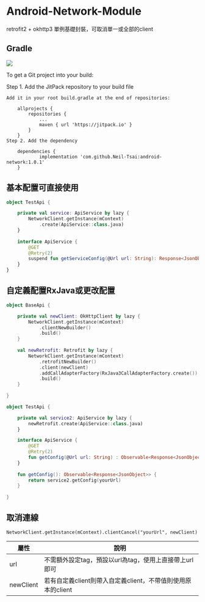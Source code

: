 # Android-Network-Module
retrofit2 + okhttp3 單例基礎封裝，可取消單一或全部的client

## Gradle
[![](https://jitpack.io/v/Neil-Tsai/android-network.svg)](https://jitpack.io/#Neil-Tsai/android-network)

To get a Git project into your build:

Step 1. Add the JitPack repository to your build file

```
Add it in your root build.gradle at the end of repositories:

	allprojects {
		repositories {
			...
			maven { url 'https://jitpack.io' }
		}
	}
Step 2. Add the dependency

	dependencies {
	        implementation 'com.github.Neil-Tsai:android-network:1.0.1'
	}

```
## 基本配置可直接使用
```kotlin
object TestApi {

    private val service: ApiService by lazy {
        NetworkClient.getInstance(mContext)
            .create(ApiService::class.java)
    }
    
    interface ApiService {
        @GET
        @Retry(2)
        suspend fun getServiceConfig(@Url url: String): Response<JsonObject>
    }
}
```
## 自定義配置RxJava或更改配置
```kotlin
object BaseApi {

    private val newClient: OkHttpClient by lazy {
        NetworkClient.getInstance(mContext)
            .clientNewBuilder()
            .build()
    }
    
    val newRetrofit: Retrofit by lazy {
        NetworkClient.getInstance(mContext)
            .retrofitNewBuilder()
            .client(newClient)
            .addCallAdapterFactory(RxJava3CallAdapterFactory.create())
            .build()
    }
    
}

object TestApi {

    private val service2: ApiService by lazy {
        newRetrofit.create(ApiService::class.java)
    }

    interface ApiService {
        @GET
        @Retry(2)
        fun getConfig(@Url url: String) : Observable<Response<JsonObject>>
    }
    
    fun getConfig(): Observable<Response<JsonObject>> {
        return service2.getConfig(yourUrl)
    }
    
}
```
## 取消連線
```
NetworkClient.getInstance(mContext).clientCancel("yourUrl", newClient)
```

| 屬性          | 說明 						       |
| ---      	| ---       						    |
| url 		| 不需額外設定tag，預設以url為tag，使用上直接帶上url即可        |
| newClient     | 若有自定義client則帶入自定義client，不帶值則使用原本的client  |

